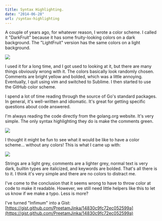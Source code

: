 ```yaml
---
title: Syntax Highlighting.
date: "2014-06-28"
url: /syntax-highlighting
---
```



A couple of years ago, for whatever reason, I wrote a color scheme. I called
it "DarkFruit" because it has some fruity-looking colors on a dark background.
The "LightFruit" version has the same colors on a light background.

![](http://static.misfra.me/images/posts/syntax-highlighting/darkfruit.png)

I used it for a long time, and I got used to looking at it, but there are
many things obviously wrong with it. The colors basically look randomly chosen.
Comments are bright yellow and bolded, which was a little annoying. Eventually,
I quit using vim and switched to Sublime. I then started to use the GitHub
color scheme.

I spend a lot of time reading through the source of Go's standard packages.
In general, it's well-written and idiomatic. It's great for getting specific
questions about code answered.

I'm always reading the code directly from the golang.org website. It's very simple.
The only syntax highlighting they do is make the comments green.

![](http://static.misfra.me/images/posts/syntax-highlighting/golang-src.png)

I thought it might be fun to see what it would be like to have a color scheme...
without any colors! This is what I came up with:

![](http://static.misfra.me/images/posts/syntax-highlighting/syntax.png)

Strings are a light grey, comments are a lighter grey, normal text is very dark,
builtin types are italicized, and keywords are bolded. That's all there is to
it. I think it's very simple and there are no colors to distract me.

I've come to the conclusion that it seems wrong to have to throw color at
code to make it readable. However, we still need little helpers like this
to let us know if we make a typo. Less is more?

I've turned "Infimum" into a Gist:
[https://gist.github.com/PreetamJinka/14830c9fc72ec052599a](https://gist.github.com/PreetamJinka/14830c9fc72ec052599a)
